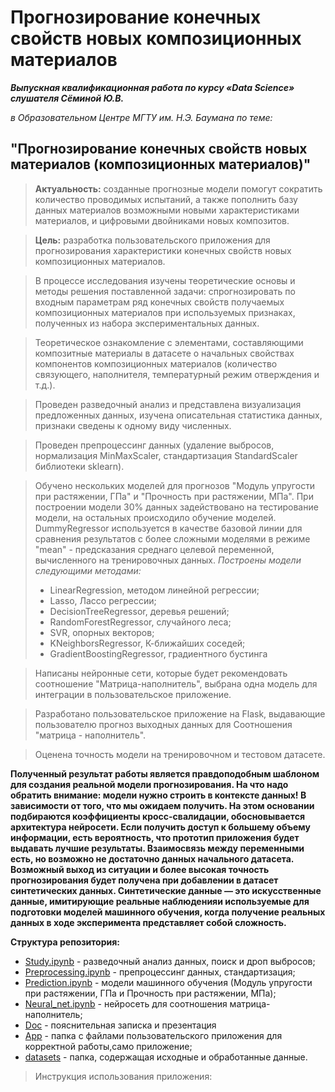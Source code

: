 # Прогнозирование конечных свойств новых композиционных материалов

***Выпускная квалификационная работа по курсу «Data Science» слушателя Сёминой Ю.В.***

*в Образовательном Центре МГТУ им. Н.Э. Баумана по теме:*

## **"Прогнозирование конечных свойств новых материалов (композиционных материалов)"**

>**Актуальность:** созданные прогнозные модели помогут сократить количество проводимых испытаний, а также пополнить базу данных материалов возможными новыми характеристиками материалов, и цифровыми двойниками новых композитов.

>**Цель:** разработка пользовательского приложения для прогнозирования характеристики конечных свойств новых композиционных материалов.

>В процессе исследования изучены теоретические основы и методы решения поставленной задачи: спрогнозировать по входным параметрам ряд конечных свойств получаемых композиционных материалов при используемых признаках, полученных из набора экспериментальных данных.

>Теоретическое ознакомление с элементами, составляющими композитные материалы в датасете о начальных свойствах компонентов композиционных материалов (количество связующего, наполнителя, температурный режим отверждения и т.д.).

>Проведен разведочный анализ и представлена визуализация предложенных данных, изучена описательная статистика данных, признаки сведены к одному виду численных.

>Проведен препроцессинг данных (удаление выбросов, нормализация MinMaxScaler, стандартизация StandardScaler библиотеки sklearn).

>Обучено нескольких моделей для прогнозов "Модуль упругости при растяжении, ГПа" и "Прочность при растяжении, МПа". При построении модели 30% данных задействовано на тестирование модели, на остальных происходило обучение моделей.
DummyRegressor используется в качестве базовой линии для сравнения результатов с более сложными моделями в режиме "mean" - предсказания среднаго целевой переменной, вычисленного на тренировочных данных.
>*Построены модели следующими методами:*
>* LinearRegression, методом линейной регрессии;
>* Lasso, Лассо регрессии;
>* DecisionTreeRegressor, деревья решений;
>* RandomForestRegressor, случайного леса;
>* SVR, опорных векторов;
>* KNeighborsRegressor, К-ближайших соседей;
>* GradientBoostingRegressor, градиентного бустинга

>Написаны нейронные сети, которые будет рекомендовать соотношение "Матрица-наполнитель", выбрана одна модель для интеграции в пользовательское приложение.

>Разработано пользовательское приложение на Flask, выдавающие пользователю прогноз выходных данных для Соотношения "матрица - наполнитель".

>Оценена точность модели на тренировочном и тестовом датасете.

**Полученный результат работы является правдоподобным шаблоном для создания реальной модели прогнозирования. На что надо обратить внимание: модели нужно строить в контексте данных! В зависимости от того, что мы ожидаем получить. На этом основании подбираются коэффициенты кросс-свалидации, обосновывается архитектура нейросети. Если получить доступ к большему объему информации, есть вероятность, что прототип приложения будет выдавать лучшие результаты. Взаимосвязь между переменными есть, но возможно не достаточно данных начального датасета. Возможный выход из ситуации и более высокая точность прогнозирования будет получена при добавлении в датасет синтетических данных.
Синтетические данные — это искусственные данные, имитирующие реальные наблюденияи используемые для подготовки моделей машинного обучения, когда получение реальных данных в ходе эксперимента представляет собой сложность.**


**Структура репозитория:**
* [Study.ipynb](/Study.ipynb) - разведочный анализ данных, поиск и дроп выбросов;
* [Preprocessing.ipynb](/Preprocessing.ipynb) - препроцессинг данных, стандартизация;
* [Prediction.ipynb](Prediction.ipynb) - модели машинного обучения (Модуль упругости при растяжении, ГПа и Прочность при растяжении, МПа);
* [Neural_net.ipynb](/Neural_net.ipynb) - нейросеть для соотношения матрица-наполнитель;
* [Doc](Doc/) - пояснительная записка и презентация
* [App](App/) - папка с файлами пользовательского приложения для корректной работы,само приложение;
* [datasets](/datasets) - папка, содержащая исходные и обработанные данные.


>Инструкция использования приложения:
 





